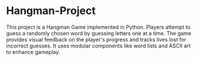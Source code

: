 # Hangman-Project
This project is a Hangman Game implemented in Python. Players attempt to guess a randomly chosen word by guessing letters one at a time. The game provides visual feedback on the player's progress and tracks lives lost for incorrect guesses. It uses modular components like word lists and ASCII art to enhance gameplay.

